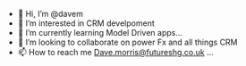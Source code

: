- 👋 Hi, I’m @davem
- 👀 I’m interested in CRM develpoment
- 🌱 I’m currently learning Model Driven apps...
- 💞️ I’m looking to collaborate on power Fx and all things CRM
- 📫 How to reach me Dave.morris@futureshg.co.uk ...

<!---
davem/davem is a ✨ special ✨ repository because its `README.md` (this file) appears on your GitHub profile.
You can click the Preview link to take a look at your changes.
--->
